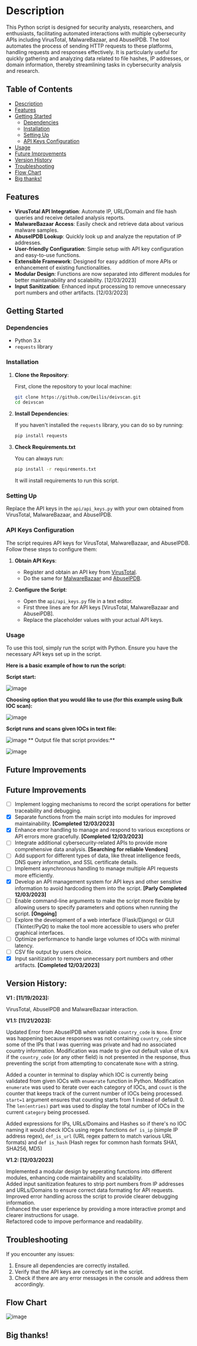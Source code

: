 # Description

This Python script is designed for security analysts, researchers, and enthusiasts, facilitating automated interactions with multiple cybersecurity APIs including VirusTotal, MalwareBazaar, and AbuseIPDB. The tool automates the process of sending HTTP requests to these platforms, handling requests and responses effectively. It is particularly useful for quickly gathering and analyzing data related to file hashes, IP addresses, or domain information, thereby streamlining tasks in cybersecurity analysis and research.

## Table of Contents
- [Description](#description)
- [Features](#features)
- [Getting Started](#getting-started)
  - [Dependencies](#dependencies)
  - [Installation](#installation)
  - [Setting Up](#setting-up)
  - [API Keys Configuration](#api-keys-configuration)
- [Usage](#usage)
- [Future Improvements](#future-improvements)
- [Version History](#version-history)
- [Troubleshooting](#troubleshooting)
- [Flow Chart](#flow-chart)
- [Big thanks!](#big-thanks)

## Features

- **VirusTotal API Integration**: Automate IP, URL/Domain and file hash queries and receive detailed analysis reports.
- **MalwareBazaar Access**: Easily check and retrieve data about various malware samples.
- **AbuseIPDB Lookup**: Quickly look up and analyze the reputation of IP addresses.
- **User-friendly Configuration**: Simple setup with API key configuration and easy-to-use functions.
- **Extensible Framework**: Designed for easy addition of more APIs or enhancement of existing functionalities.
- **Modular Design**: Functions are now separated into different modules for better maintainability and scalability. [12/03/2023]
- **Input Sanitization**: Enhanced input processing to remove unnecessary port numbers and other artifacts. [12/03/2023]

## Getting Started

### Dependencies

- Python 3.x
- `requests` library

### Installation

1. **Clone the Repository**: 

    First, clone the repository to your local machine:

    ```bash
    git clone https://github.com/Deilis/deivscan.git
    cd deivscan
    ```

2. **Install Dependencies**:

    If you haven't installed the `requests` library, you can do so by running:

    ```bash
    pip install requests
    ```
3. **Check Requirements.txt**

   You can always run:
   ```bash
   pip install -r requirements.txt
   ```
   It will install requirements to run this script.

### Setting Up

Replace the API keys in the `api/api_keys.py`  with your own obtained from VirusTotal, MalwareBazaar, and AbuseIPDB.

### API Keys Configuration

The script requires API keys for VirusTotal, MalwareBazaar, and AbuseIPDB. Follow these steps to configure them:

1. **Obtain API Keys**:
   
   - Register and obtain an API key from [VirusTotal](https://www.virustotal.com/).
   - Do the same for [MalwareBazaar](https://bazaar.abuse.ch/) and [AbuseIPDB](https://www.abuseipdb.com/).

2. **Configure the Script**:

   - Open the `api/api_keys.py` file in a text editor.
   - First three lines are for API keys [VirusTotal, MalwareBazaar and AbuseiPDB].
   - Replace the placeholder values with your actual API keys.

### Usage

To use this tool, simply run the script with Python.
Ensure you have the necessary API keys set up in the script.

**Here is a basic example of how to run the script:**

**Script start:**

![image](https://github.com/Deilis/deivscan/assets/80956337/0ac93a57-4194-4656-8a92-96f71c7d44d1)

**Choosing option that you would like to use (for this example using Bulk IOC scan):**

![image](https://github.com/Deilis/deivscan/assets/80956337/9a8bddcc-de9a-473d-ac3f-b38d3fc66bab)

**Script runs and scans given IOCs in text file:**

![image](https://github.com/Deilis/deivscan/assets/80956337/add2c6ee-ba0e-485c-a304-89fbaa968501)
**
Output file that script provides:**

![image](https://github.com/Deilis/deivscan/assets/80956337/aabd8f0f-c66e-4786-af2a-9c8061b369ad)

## Future Improvements 

## Future Improvements 

- [ ] Implement logging mechanisms to record the script operations for better traceability and debugging.
- [x] Separate functions from the main script into modules for improved maintainability. **[Completed 12/03/2023]**
- [x] Enhance error handling to manage and respond to various exceptions or API errors more gracefully. **[Completed 12/03/2023]**
- [ ] Integrate additional cybersecurity-related APIs to provide more comprehensive data analysis. **[Searching for reliable Vendors]**
- [ ] Add support for different types of data, like threat intelligence feeds, DNS query information, and SSL certificate details.
- [ ] Implement asynchronous handling to manage multiple API requests more efficiently.
- [x] Develop an API management system for API keys and other sensitive information to avoid hardcoding them into the script. **[Parly Completed 12/03/2023]**
- [ ] Enable command-line arguments to make the script more flexible by allowing users to specify parameters and options when running the script. **[Ongoing]**
- [ ] Explore the development of a web interface (Flask/Django) or GUI (Tkinter/PyQt) to make the tool more accessible to users who prefer graphical interfaces.
- [ ] Optimize performance to handle large volumes of IOCs with minimal latency.
- [ ] CSV file output by users choice.
- [x] Input sanitization to remove unnecessary port numbers and other artifacts. **[Completed 12/03/2023]**

## Version History:
**V1  : [11/19/2023]:**

VirusTotal, AbuseIPDB and MalwareBazaar interaction.

**V1.1: [11/21/2023]:**

Updated Error from AbuseIPDB when variable `country_code` is `None`. Error was happening because responses was not containing `country_code` since some of the IPs that I was querring was private and had no associated country information. Modification was made to give out default value of `N/A` if the `country_code` (or any other field) is not presented in the response, thus preventing the script from attempting to concatenate `None` with a string.

Added a counter in terminal to display which IOC is currently being validated from given IOCs with `enumerate` function in Python. Modification `enumerate` was used to iterate over each category of IOCs, and `count` is the counter that keeps track of the current number of IOCs being processed. `start=1` argument ensures that counting starts from 1 instead of default 0. The `len(entries)` part was used to display the total number of IOCs in the current `category` being processed.

Added expressions for IPs, URLs/Domains and Hashes so if there's no IOC naming it would check IOCs using regex functions `def is_ip` (simple IP address regex), `def_is_url` (URL regex pattern to match various URL formats) and `def is_hash` (Hash regex for common hash formats SHA1, SHA256, MD5) 

**V1.2: [12/03/2023]**

Implemented a modular design by seperating functions into different modules, enhancing code maintainability and scalability.<br>
Added input sanitization features to strip port numbers from IP addresses and URLs/Domains to ensure correct data formating for API requests.<br>
Improved error handling across the script to provide clearer debugging information.<br>
Enhanced the user experience by providing a more interactive prompt and clearer instructions for usage.<br>
Refactored code to impove performance and readability.

## Troubleshooting
If you encounter any issues:

1. Ensure all dependencies are correctly installed.
2. Verify that the API keys are correctly set in the script.
3. Check if there are any error messages in the console and address them accordingly.

## Flow Chart

![image](https://github.com/Deilis/IOC-validator-deivscan/assets/80956337/63306aa4-43a4-4361-960e-ed05d89d0d3b)

## Big thanks!
